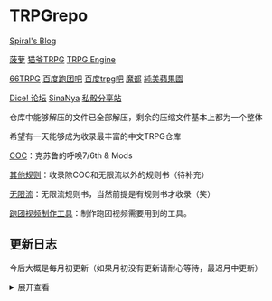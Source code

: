# TRPGrepo
[Spiral's Blog](https://blog.maddestroyer.xyz)

[菠萝](https://boluo.chat/)
[猫爷TRPG](https://maoyetrpg.com)
[TRPG Engine](https://trpg.moonrailgun.com/)

[66TRPG](https://66trpg.com)
[百度跑团吧](https://tieba.baidu.com/f?kw=%C5%DC%CD%C5)
[百度trpg吧](https://tieba.baidu.com/f?kw=trpg)
[魔都](https://www.cnmods.net)
[純美蘋果園](http://www.goddessfantasy.net)

[Dice! 论坛](https://forum.kokona.tech/)
[SinaNya](https://sinanya.com/)
[私骰分享站](https://dicer.club)

仓库中能够解压的文件已全部解压，剩余的压缩文件基本上都为一个整体 

希望有一天能够成为收录最丰富的中文TRPG仓库

[COC](COC/)：克苏鲁的呼唤7/6th & Mods       

[其他规则](其他规则/)：收录除COC和无限流以外的规则书（待补充）   

[无限流](无限流/)：无限流规则书，当然前提是有规则书才收录（笑）             

[跑团视频制作工具](跑团视频制作工具/)：制作跑团视频需要用到的工具。  

## 更新日志

今后大概是每月初更新（如果月初没有更新请耐心等待，最迟月中更新）

<details>
<summary>展开查看</summary>

### 200628

#### 无限流规则书更新

无限恐怖2.5R更新至106

无限恐怖FX更新至088

起始之地更新至5.03（鬼知道他们是怎么命名版号的）

模因宇宙更新至1.1

克森团终于不再是压缩包了（可喜可贺）

轮回更新至3.945

惊悚乐园更新至2.0

无限口述游戏更新至0.3

边境更新至1.47

新增无限の世界规则书（二次元浓度过高）

*我由于潜水时间过长被殆尽世界和诸界试炼者踢了，所以这两者暂时情况不明。*

#### 文件更新

##### COC

COC空白卡更新至200601

新增西藏之谜、幻梦之书、阿卡姆三个文件（还有一个文件过大传不上来）

移除拓展规则

##### 跑团视频制作工具

新增终极自动脚本for Renpy与自动脚本for 活字引擎

 新增【教程】如何用Renpy制作跑团视频

##### 删除相关资源文件夹

### 200801

#### 无限流规则书更新

无限恐怖2.5R更新至1062

无限恐怖FX更新至090

轮回更新至4.14

曲面世界更新至α9

新增不太正常的规则书2.2.2

新增轮回游戏3.1.7

新增失落的无限恐怖3.2.0

新增cm团规则1.5（如果这玩意儿能算规则的话）

*殆尽世界和诸界试炼者情况照旧*

#### 文件更新

##### 跑团视频制作工具

将朗读女打包成压缩包

新增无双AVG引擎

### 200802

**愿我们在更开放的平行世界相遇。**

*紧急更新，缅怀酷Q。*

#### 已知消息

1. 包括酷Q在内的多家QQ机器人框架停止运行，具体原因不明。

   [酷Q官网](https://cqp.cc/)有一些说明，可以作为参考。

2. 腾讯可能要推出属于自己的机器人服务。

   在诸多跑团群内转发的139的聊天记录没有实质证据，[腾讯机器人开放平台](https://open.qq.com/bot/)在16年后便不再更新。

#### 解决方案

1. 酷Q PRO版仍可运行至2020年3月，在这期间静候佳音。

2. 不断换用 Mirai 等其他QQ机器人框架。（失去的开发者维护的软件失效的速度可能比想象中的快）

3. 使用诸如[脑洞](https://naodong.fun/)（Android），[猫爷TRPG](https://maoyetrpg.com)（PC）的跑团服务。

4. 换用其他的即时通讯软件（如微信、钉钉）。

### 200828

由于本人下个月可能因为学校的一些事务无法及时更新，所以我决定在返校之前进行九月的更新。

也就是说，本次更新可以算是九月更新（前瞻版），如果没有意外九月份将不再有新的更新。

为了表示歉意，本次更新将**尽量**覆盖所有的无限流跑团群。

~~下个月想要做点新内容，大概是跑团系列视频安利，一个月至少一个系列，选材最低标准为已完结。~~

~~我能够保证推荐的每一系列自己都完完整整地看完了。~~

*国庆/中秋见。*

#### 骰娘相关的消息

1. [酷Q官网](https://cqp.cc/)已挂，最后的公告说明酷Q将在本月内彻底停止服务。
2. 删库跑路的Mirai又回来了，还在观望的骰主不妨[一试](https://forum.kokona.tech/d/115-miraidice-mirai)。
3. Dice!的作者溯洄找到了个叫XQ的框架，自行做了酷Q的兼容层，也可[一试](https://forum.kokona.tech/d/254-xq)。

#### 无限流规则书更新

轮回更新至4.16

起始之地更新至5.04

曲面世界更新至α10

轮回游戏更新至3.1.8

无限の世界规则书更新至0.47

月海更新至0.31

新增深空无限规则书

新增回廊规则书

*殆尽世界和诸界试炼者情况照旧*

#### 文件更新

##### 跑团视频制作工具

README.MD新增部分内容

新增自动跑团视频懒人包

### 201001

国庆/中秋快乐。

上个月忙于学业，提出的新内容并未实践。

~~本月尽量。~~

#### 无限流规则书更新

无限恐怖2.XX更新至2.34国庆特别版

克森团更新至1.0.6

无限口述游戏更新至0.36测试版

无限恐怖2.5R更新至1063

不太正常的规则书更新至2.2.3

无限恐怖FX更新至093

深空无限更新至1.1.2

轮回更新至4.21

起始之地更新至5.05

曲面世界更新至α13

轮回游戏更新至3.1.9

新增肿胀塔罗规则书（如果这玩意儿能算规则的话）

*殆尽世界和诸界试炼者情况照旧*

### 201104

~~当我前两个月没说过关于新内容的那些话。~~

~~很抱歉，本月和下月都摸了~~

### 210101

元旦快乐。

~~很抱歉上个月无故停更。~~

#### 无限流规则书更新

克森团更新至1.3

无限恐怖2.5R更新至1064

不太正常的规则书更新至2.3.0

无限恐怖FX更新至096

无限の世界更新至0.5

深空无限更新至1.1.2

轮回更新至4.255

起始之地更新至6.01

曲面世界更新至β1

轮回游戏更新至3.1.9

模因宇宙更新至1.2

肿胀塔罗更新至1.0（测试版）

新增迷宫规则书

新增变量之轮规则书

移除部分无法获取更新的规则书

### 210131

预祝春节快乐。

#### 无限流规则书更新

深空无限更新至1.1.3

无限恐怖FX更新至098

无限の世界更新至0.55

曲面世界更新至β1.227

轮回更新至4.3

不太正常的规则书更新至2.3.1

变量之轮更新至1.1.1

轮回游戏更新至3.3.1

</details>